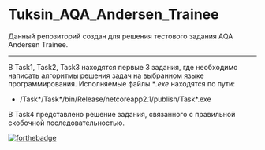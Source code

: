 # Tuksin_AQA_Andersen_Trainee
Данный репозиторий создан для решения тестового задания AQA Andersen Trainee.
____
В Task1, Task2, Task3 находятся первые 3 задания, где необходимо написать алгоритмы решения задач на выбранном языке программирования. Исполняемые файлы **.exe* находятся по пути:
* /Task*/Task*/bin/Release/netcoreapp2.1/publish/Task*.exe

В Task4 представлено решение задания, связанного с правильной скобочной последовательностью.

[![forthebadge](https://forthebadge.com/images/badges/made-with-c-sharp.svg)](https://forthebadge.com)
